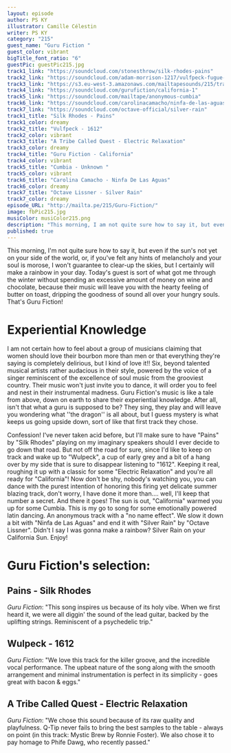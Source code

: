 ```yaml
---
layout: episode
author: PS KY
illustrator: Camille Célestin
writer: PS KY
category: "215"
guest_name: "Guru Fiction "
guest_color: vibrant
bigTitle_font_ratio: "6"
guestPic: guestPic215.jpg
track1_link: "https://soundcloud.com/stonesthrow/silk-rhodes-pains"
track2_link: "https://soundcloud.com/adam-morrison-1217/vulfpeck-fugue-state-02-1612"
track3_link: "https://s3.eu-west-3.amazonaws.com/mailtapesounds/215/track3.mp3"
track4_link: "https://soundcloud.com/gurufiction/california-1"
track5_link: "https://soundcloud.com/mailtape/anonymous-cumbia"
track6_link: "https://soundcloud.com/carolinacamacho/ninfa-de-las-aguas"
track7_link: "https://soundcloud.com/octave-official/silver-rain"
track1_title: "Silk Rhodes - Pains"
track1_color: dreamy
track2_title: "Vulfpeck - 1612"
track2_color: vibrant
track3_title: "A Tribe Called Quest - Electric Relaxation"
track3_color: dreamy
track4_title: "Guru Fiction - California"
track4_color: vibrant
track5_title: "Cumbia - Unknown "
track5_color: vibrant
track6_title: "Carolina Camacho - Ninfa De Las Aguas"
track6_color: dreamy
track7_title: "Octave Lissner - Silver Rain"
track7_color: dreamy
episode_URL: "http://mailta.pe/215/Guru-Fiction/"
image: fbPic215.jpg
musiColor: musiColor215.png
description: "This morning, I am not quite sure how to say it, but even if the sun's not yet on your side of the world or, if you've felt any hints of melancholy and your soul is morose, I won't guarantee to clear the skies, but I certainly will make a rainbow in your day. Today's guest is sort of what got me through the winter without spending an excessive amount of money on wine and chocolate, because their music will leave you with the hearty feeling of butter on toast, dripping the goodness of sound all over your hungry souls. That's Guru Fiction!!"
published: true
---
```



<p id="introduction">This morning, I'm not quite sure how to say it, but even if the sun's not yet on your side of the world, or, if you've felt any hints of melancholy and your soul is morose, I won't guarantee to clear-up the skies, but I certainly will make a rainbow in your day. Today's guest is sort of what got me through the winter without spending an excessive amount of money on wine and chocolate, because their music will leave you with the hearty feeling of butter on toast, dripping the goodness of sound all over your hungry souls. That's Guru Fiction!</p>

# Experiential Knowledge 

I am not certain how to feel about a group of musicians claiming that women should love their bourbon more than men or that everything they're saying is completely delirious, but I kind of love it!!
Six, beyond talented musical artists rather audacious in their style, powered by the voice of a singer reminiscent of the excellence of soul music from the grooviest country. Their music won't just invite you to dance, it will order you to feel and nest in their instrumental madness. Guru Fiction's music is like a tale from above, down on earth to share their experiential knowledge. After all, isn't that what a guru is supposed to be? They sing, they play and will leave you wondering what ''the dragon'' is all about, but I guess mystery is what keeps us going upside down, sort of like that first track they chose. 

Confession! I've never taken acid before, but I'll make sure to have "Pains" by "Silk Rhodes" playing on my imaginary speakers should I ever decide to go down that road. But not off the road for sure, since I'd like to keep on track and wake up to "Wulpeck", a cup of early grey and a bit of a hang over by my side that is sure to disappear listening to "1612". Keeping it real, roughing it up with a classic for some "Electric Relaxation" and you're all ready for "California"! Now don't be shy, nobody's watching you, you can dance with the purest intention of honoring this firing yet delicate summer blazing track, don't worry, I have done it more than.... well,  I'll keep that number a secret. And there it goes! The sun is out, "California" warmed you up for some Cumbia. This is my go to song for some emotionally powered latin dancing. An anonymous track with a "no name effect". We slow it down a bit with "Ninfa de Las Aguas" and end it with "Silver Rain" by "Octave Lissner".
Didn't I say I was gonna make a rainbow? Silver Rain on your California Sun. Enjoy!



# Guru Fiction's selection:

## Pains - Silk Rhodes 
_Guru Fiction_: "This song inspires us because of its holy vibe. When we first heard it, we were all diggin' the sound of the lead guitar, backed by the uplifting strings. Reminiscent of a psychedelic trip."

## Wulpeck - 1612
_Guru Fiction_: "We love this track for the killer groove, and the incredible vocal performance. The upbeat nature of the song along with the smooth arrangement and minimal instrumentation is perfect in its simplicity - goes great with bacon & eggs."

## A Tribe Called Quest - Electric Relaxation 
_Guru Fiction_: "We chose this sound because of its raw quality and playfulness. Q-Tip never fails to bring the best samples to the table - always on point (in this track: Mystic Brew by Ronnie Foster). We also chose it to pay homage to Phife Dawg, who recently passed."
